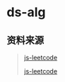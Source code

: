 # ds-alg

## 资料来源

> [js-leetcode](https://github.com/cunzaizhuyi/js-leetcode)
>
> [js-leetcode](https://github.com/cunzaizhuyi/ds-algorithm)
